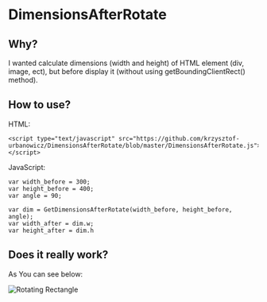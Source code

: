 # DimensionsAfterRotate

## Why?

I wanted calculate dimensions (width and height) of HTML element (div, image, ect), but before display it (without using getBoundingClientRect() method).

## How to use?

HTML:
```
<script type="text/javascript" src="https://github.com/krzysztof-urbanowicz/DimensionsAfterRotate/blob/master/DimensionsAfterRotate.js"></script>
```

JavaScript:
```
var width_before = 300;
var height_before = 400;
var angle = 90;

var dim = GetDimensionsAfterRotate(width_before, height_before, angle);
var width_after = dim.w;
var height_after = dim.h
```

## Does it really work?

As You can see below:

![Rotating Rectangle](/../../blob/master/images/DimensionsAfterRotate.gif)